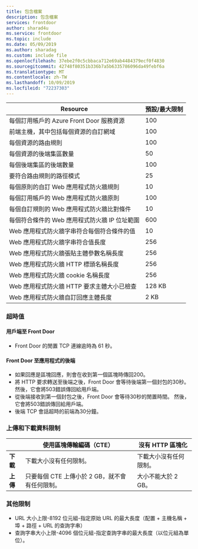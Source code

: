 ```yaml
---
title: 包含檔案
description: 包含檔案
services: frontdoor
author: sharad4u
ms.service: frontdoor
ms.topic: include
ms.date: 05/09/2019
ms.author: sharadag
ms.custom: include file
ms.openlocfilehash: 37ebe2f0c5cbbaca712e69ab4484379ecf0f4830
ms.sourcegitcommit: 42748f80351b336b7a5b6335786096da49febf6a
ms.translationtype: MT
ms.contentlocale: zh-TW
ms.lasthandoff: 10/09/2019
ms.locfileid: "72237303"
---
```

| Resource | 預設/最大限制 |
| --- | --- |
| 每個訂用帳戶的 Azure Front Door 服務資源 | 100 |
| 前端主機，其中包括每個資源的自訂網域 | 100 |
| 每個資源的路由規則 | 100 |
| 每個資源的後端集區數量 | 50 |
| 每個後端集區的後端數量 | 100 |
| 要符合路由規則的路徑模式 | 25 |
| 每個原則的自訂 Web 應用程式防火牆規則 | 10 |
| 每個訂用帳戶的 Web 應用程式防火牆原則 | 100 |
| 每個自訂規則的 Web 應用程式防火牆比對條件 | 10 |
| 每個符合條件的 Web 應用程式防火牆 IP 位址範圍 | 600 |
| Web 應用程式防火牆字串符合每個符合條件的值 | 10 |
| Web 應用程式防火牆字串符合值長度 | 256 |
| Web 應用程式防火牆張貼主體參數名稱長度 | 256 |
| Web 應用程式防火牆 HTTP 標頭名稱長度 | 256 |
| Web 應用程式防火牆 cookie 名稱長度 | 256 |
| Web 應用程式防火牆 HTTP 要求主體大小已檢查 | 128 KB |
| Web 應用程式防火牆自訂回應主體長度 | 2 KB |

### <a name="timeout-values"></a>超時值
#### <a name="client-to-front-door"></a>用戶端至 Front Door
- Front Door 的閒置 TCP 連線逾時為 61 秒。

#### <a name="front-door-to-application-back-end"></a>Front Door 至應用程式的後端
- 如果回應是區塊回應，則會在收到第一個區塊時傳回200。
- 將 HTTP 要求轉送至後端之後，Front Door 會等待後端第一個封包的30秒。 然後，它會將503錯誤傳回給用戶端。
- 從後端接收到第一個封包之後，Front Door 會等待30秒的閒置時間。 然後，它會將503錯誤傳回給用戶端。
- 後端 TCP 會話超時的前端為30分鐘。

### <a name="upload-and-download-data-limit"></a>上傳和下載資料限制

|  | 使用區塊傳輸編碼（CTE） | 沒有 HTTP 區塊化 |
| ---- | ------- | ------- |
| **下載** | 下載大小沒有任何限制。 | 下載大小沒有任何限制。 |
| **上傳** |  只要每個 CTE 上傳小於 2 GB，就不會有任何限制。 | 大小不能大於 2 GB。 |

### <a name="other-limits"></a>其他限制
- URL 大小上限-8192 位元組-指定原始 URL 的最大長度（配置 + 主機名稱 + 埠 + 路徑 + URL 的查詢字串）
- 查詢字串大小上限-4096 個位元組-指定查詢字串的最大長度（以位元組為單位）。
